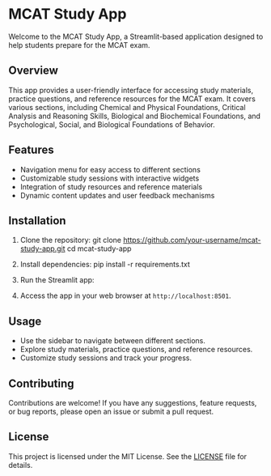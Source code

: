 # MCAT Study App

Welcome to the MCAT Study App, a Streamlit-based application designed to help students prepare for the MCAT exam.

## Overview
This app provides a user-friendly interface for accessing study materials, practice questions, and reference resources for the MCAT exam. It covers various sections, including Chemical and Physical Foundations, Critical Analysis and Reasoning Skills, Biological and Biochemical Foundations, and Psychological, Social, and Biological Foundations of Behavior.

## Features
- Navigation menu for easy access to different sections
- Customizable study sessions with interactive widgets
- Integration of study resources and reference materials
- Dynamic content updates and user feedback mechanisms

## Installation
1. Clone the repository:
git clone https://github.com/your-username/mcat-study-app.git
cd mcat-study-app

2. Install dependencies:
pip install -r requirements.txt


3. Run the Streamlit app:

4. Access the app in your web browser at `http://localhost:8501`.

## Usage
- Use the sidebar to navigate between different sections.
- Explore study materials, practice questions, and reference resources.
- Customize study sessions and track your progress.

## Contributing
Contributions are welcome! If you have any suggestions, feature requests, or bug reports, please open an issue or submit a pull request.

## License
This project is licensed under the MIT License. See the [LICENSE](LICENSE) file for details.
